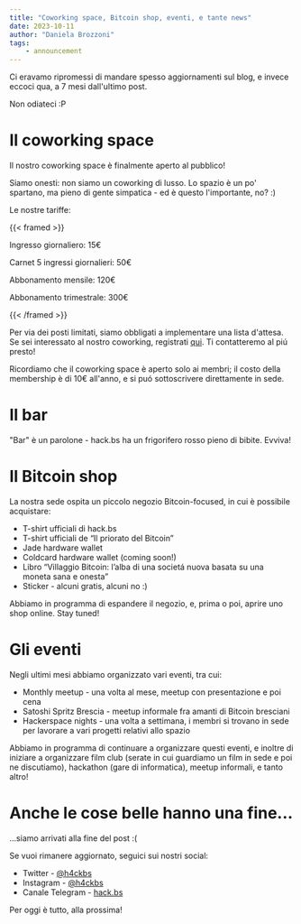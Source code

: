 ```yaml
---
title: "Coworking space, Bitcoin shop, eventi, e tante news"
date: 2023-10-11
author: "Daniela Brozzoni"
tags:
    - announcement
---
```


Ci eravamo ripromessi di mandare spesso aggiornamenti sul blog, e invece eccoci qua, a 7 mesi dall'ultimo post.

Non odiateci :P

# Il coworking space

Il nostro coworking space è finalmente aperto al pubblico!

Siamo onesti: non siamo un coworking di lusso. Lo spazio è un po' spartano, ma pieno di gente simpatica - ed è questo l'importante, no? :)

Le nostre tariffe:

{{< framed >}}

Ingresso giornaliero: 15€

Carnet 5 ingressi giornalieri: 50€

Abbonamento mensile: 120€

Abbonamento trimestrale: 300€

{{< /framed >}}

Per via dei posti limitati, siamo obbligati a implementare una lista d'attesa. Se sei interessato al nostro coworking, registrati [qui](https://forms.hack.bs.it/form/5V9yVl). Ti contatteremo al piú presto!

Ricordiamo che il coworking space è aperto solo ai membri; il costo della membership è di 10€ all'anno, e si puó sottoscrivere direttamente in sede.

# Il bar

"Bar" è un parolone - hack.bs ha un frigorifero rosso pieno di bibite. Evviva!

# Il Bitcoin shop

La nostra sede ospita un piccolo negozio Bitcoin-focused, in cui è possibile acquistare:

- T-shirt ufficiali di hack.bs
- T-shirt ufficiali de “Il priorato del Bitcoin”
- Jade hardware wallet
- Coldcard hardware wallet (coming soon!)
- Libro “Villaggio Bitcoin: l’alba di una societá nuova basata su una moneta sana e onesta”
- Sticker - alcuni gratis, alcuni no :)

Abbiamo in programma di espandere il negozio, e, prima o poi, aprire uno shop online. Stay tuned!

# Gli eventi

Negli ultimi mesi abbiamo organizzato vari eventi, tra cui:
- Monthly meetup - una volta al mese, meetup con presentazione e poi cena
- Satoshi Spritz Brescia - meetup informale fra amanti di Bitcoin bresciani
- Hackerspace nights - una volta a settimana, i membri si trovano in sede per lavorare a vari progetti relativi allo spazio

Abbiamo in programma di continuare a organizzare questi eventi, e inoltre di iniziare a organizzare film club (serate in cui guardiamo un film in sede e poi ne discutiamo), hackathon (gare di informatica), meetup informali, e tanto altro!

# Anche le cose belle hanno una fine...

...siamo arrivati alla fine del post :(

Se vuoi rimanere aggiornato, seguici sui nostri social:
- Twitter - [@h4ckbs](https://twitter.com/h4ckbs)
- Instagram - [@h4ckbs](https://instagram.com/h4ckbs)
- Canale Telegram - [hack.bs](https://t.me/h4ckbs)

Per oggi è tutto, alla prossima!
